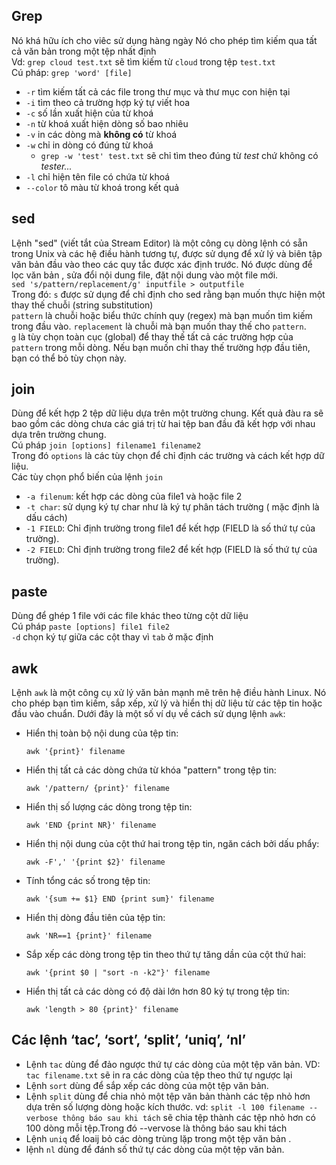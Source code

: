 ## Grep

Nó khá hữu ích cho viêc sử dụng hàng ngày
Nó cho phép tìm kiếm qua tất cả văn bản trong một tệp nhất định  
Vd: `grep cloud test.txt` sẽ tìm kiếm từ `cloud` trong tệp `test.txt`  
Cú pháp: `grep 'word' [file]`

- `-r` tìm kiếm tất cả các file trong thư mục và thư mục con hiện tại
- `-i` tìm theo cả trường hợp ký tự viết hoa
- `-c` số lần xuất hiện của từ khoá
- `-n` từ khoá xuất hiện dòng số bao nhiêu
- `-v` in các dòng mà **không có** từ khoá
- `-w` chỉ in dòng có đúng từ khoá
  - `grep -w 'test' test.txt` sẽ chỉ tìm theo đúng từ _test_ chứ không có _tester..._
- `-l` chỉ hiện tên file có chứa từ khoá
- `--color` tô màu từ khoá trong kết quả

## sed

Lệnh "sed" (viết tắt của Stream Editor) là một công cụ dòng lệnh có sẵn trong Unix và các hệ điều hành tương tự, được sử dụng để xử lý và biên tập văn bản đầu vào theo các quy tắc được xác định trước.
Nó được dùng để lọc văn bản , sửa đổi nội dung file, đặt nội dung vào một file mới.   
`sed 's/pattern/replacement/g' inputfile > outputfile`  
Trong đó:
`s`  được sử dụng để chỉ định cho sed rằng bạn muốn thực hiện một thay thế chuỗi (string substitution)  
`pattern` là chuỗi hoặc biểu thức chính quy (regex) mà bạn muốn tìm kiếm trong đầu vào.
`replacement` là chuỗi mà bạn muốn thay thế cho `pattern`.  
`g` là tùy chọn toàn cục (global) để thay thế tất cả các trường hợp của `pattern` trong mỗi dòng. Nếu bạn muốn chỉ thay thế trường hợp đầu tiên, bạn có thể bỏ tùy chọn này.  

## join

Dùng để  kết hợp 2 tệp dữ liệu dựa trên một trường chung. Kết quả đàu ra sẽ bao gồm các dòng chưa các giá trị từ hai tệp ban đầu đã kết hợp với nhau dựa trên trường chung.   
Cú pháp `join [options] filename1 filename2`    
Trong đó `options` là các tùy chọn để chỉ định các trường và cách kết hợp dữ liệu.    
Các tùy chọn phổ biến của lệnh `join`
- `-a filenum`: kết hợp các dòng của file1 và hoặc file 2
- `-t char`: sử dụng ký tự char như là ký tự phân tách trường ( mặc định là dấu cách)
-  `-1 FIELD`: Chỉ định trường trong file1 để kết hợp (FIELD là số thứ tự của trường).
- `-2 FIELD`: Chỉ định trường trong file2 để kết hợp (FIELD là số thứ tự của trường).

##  paste

Dùng để ghép 1 file với các file khác theo từng cột dữ liệu  
Cú pháp `paste [options] file1 file2`   
`-d` chọn ký tự giữa các cột thay vì `tab` ở mặc định   

## awk

Lệnh `awk` là một công cụ xử lý văn bản mạnh mẽ trên hệ điều hành Linux. Nó cho phép bạn tìm kiếm, sắp xếp, xử lý và hiển thị dữ liệu từ các tệp tin hoặc đầu vào chuẩn. Dưới đây là một số ví dụ về cách sử dụng lệnh `awk`:

- Hiển thị toàn bộ nội dung của tệp tin:

  `awk '{print}' filename`

- Hiển thị tất cả các dòng chứa từ khóa "pattern" trong tệp tin:

  `awk '/pattern/ {print}' filename`

- Hiển thị số lượng các dòng trong tệp tin:

  `awk 'END {print NR}' filename`

- Hiển thị nội dung của cột thứ hai trong tệp tin, ngăn cách bởi dấu phẩy:

  `awk -F',' '{print $2}' filename`

- Tính tổng các số trong tệp tin:

  `awk '{sum += $1} END {print sum}' filename`

- Hiển thị dòng đầu tiên của tệp tin:

  `awk 'NR==1 {print}' filename`

- Sắp xếp các dòng trong tệp tin theo thứ tự tăng dần của cột thứ hai:

  `awk '{print $0 | "sort -n -k2"}' filename`

- Hiển thị tất cả các dòng có độ dài lớn hơn 80 ký tự trong tệp tin:

  `awk 'length > 80 {print}' filename`


## Các lệnh ‘tac’, ‘sort’, ‘split’, ‘uniq’, ‘nl’

- Lệnh `tac` dùng để đảo ngược thứ tự các dòng của một tệp văn bản. VD: `tac filename.txt` sẽ in ra các dòng của tệp theo thứ tự ngược lại    
- Lệnh `sort` dùng để sắp xếp  các dòng của một tệp văn bản.    
- Lệnh `split` dùng để chia nhỏ một tệp văn bản thành các tệp nhỏ hơn dựa trên số lượng dòng hoặc kích thước. vd: `split -l 100 filename --verbose thông báo sau khi tách` sẽ chia tệp thành các tệp nhỏ hơn có 100 dòng mỗi tệp.Trong đó --vervose là thông báo sau khi tách   
- Lệnh `uniq` để loaij bỏ các dòng trùng lặp trong một tệp văn bản .    
- lệnh `nl` dùng để đánh số thứ tự các dòng của một tệp văn bản.  
